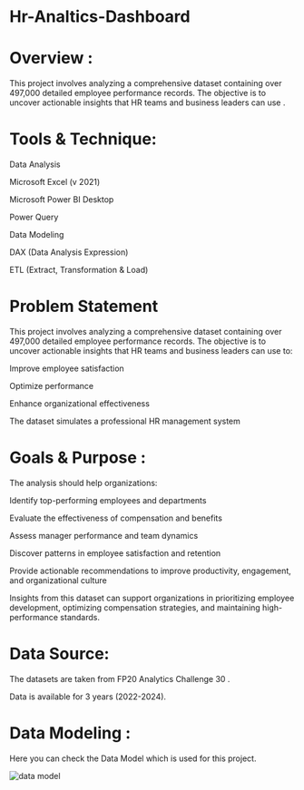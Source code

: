# Hr-Analtics-Dashboard

# Overview :

This project involves analyzing a comprehensive dataset containing over 497,000 detailed employee performance records. The objective is to uncover actionable insights that HR teams and business leaders can use .


#  Tools & Technique:

Data Analysis

Microsoft Excel (v 2021)

Microsoft Power BI Desktop

Power Query

Data Modeling

DAX (Data Analysis Expression)

ETL (Extract, Transformation & Load)

# Problem Statement

This project involves analyzing a comprehensive dataset containing over 497,000 detailed employee performance records. The objective is to uncover actionable insights that HR teams and business leaders can use to:

Improve employee satisfaction

Optimize performance

Enhance organizational effectiveness

The dataset simulates a professional HR management system 

# Goals & Purpose : 

The analysis should help organizations:

Identify top-performing employees and departments

Evaluate the effectiveness of compensation and benefits

Assess manager performance and team dynamics

Discover patterns in employee satisfaction and retention

Provide actionable recommendations to improve productivity, engagement, and organizational culture

Insights from this dataset can support organizations in prioritizing employee development, optimizing compensation strategies, and maintaining high-performance standards.

# Data Source:

The datasets are taken from FP20 Analytics Challenge 30 .

Data is available for 3 years (2022-2024).

# Data Modeling : 
Here you can check the Data Model which is used for this project.

![data model]()

